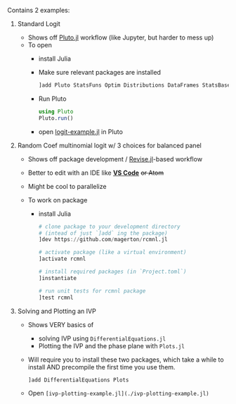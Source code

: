 Contains 2 examples:

1. Standard Logit
    - Shows off [Pluto.jl](https://github.com/fonsp/Pluto.jl) workflow (like Jupyter, but harder to mess up)
    - To open
        + install Julia
        + Make sure relevant packages are installed

            ```julia
            ]add Pluto StatsFuns Optim Distributions DataFrames StatsBase ForwardDiff
            ```

        + Run Pluto
            
            ```julia
            using Pluto
            Pluto.run()
            ```
        + open [logit-example.jl](./logit-example.jl) in Pluto

2. Random Coef multinomial logit w/ 3 choices for balanced panel
    - Shows off package development / [Revise.jl](https://github.com/timholy/Revise.jl)-based workflow
    - Better to edit with an IDE like **[VS Code](https://www.julia-vscode.org/)** ~~or Atom~~
    - Might be cool to parallelize
    - To work on package

        + install Julia

            ```julia
            # clone package to your development directory
            # (intead of just `]add` ing the package)
            ]dev https://github.com/magerton/rcmnl.jl
            
            # activate package (like a virtual environment)
            ]activate rcmnl

            # install required packages (in `Project.toml`)
            ]instantiate

            # run unit tests for rcmnl package
            ]test rcmnl
            ```

3. Solving and Plotting an IVP

    - Shows VERY basics of
        + solving IVP using `DifferentialEquations.jl`
        + Plotting the IVP and the phase plane with `Plots.jl`
    - Will require you to install these two packages, which take a while to install AND precompile the first time you use them.

        ```julia
        ]add DifferentialEquations Plots
        ```
    - Open `[ivp-plotting-example.jl](./ivp-plotting-example.jl)`
